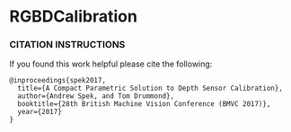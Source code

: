 # RGBDCalibration

### CITATION INSTRUCTIONS

If you found this work helpful please cite the following:

```
@inproceedings{spek2017,
  title={A Compact Parametric Solution to Depth Sensor Calibration},
  author={Andrew Spek, and Tom Drummond},
  booktitle={28th British Machine Vision Conference (BMVC 2017)},
  year={2017}
}
```
